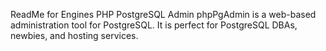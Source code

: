 ReadMe for Engines PHP PostgreSQL Admin
phpPgAdmin is a web-based administration tool for PostgreSQL. It is perfect for PostgreSQL DBAs, newbies, and hosting services.